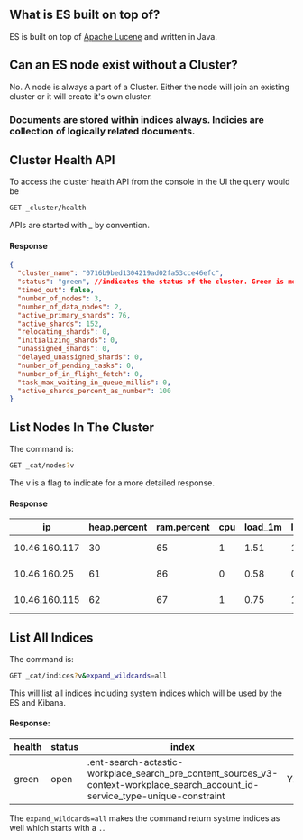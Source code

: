 ## What is ES built on top of?
ES is built on top of [Apache Lucene](https://lucene.apache.org/) and written in Java.

## Can an ES node exist without a Cluster?
No. A node is always a part of a Cluster. Either the node will join an existing cluster or it will create it's own cluster.

### Documents are stored within indices always. Indicies are collection of logically related documents.

## Cluster Health API
To access the cluster health API from the console in the UI the query would be
```bash
GET _cluster/health
```
APIs are started with _ by convention.
#### Response
```json
{
  "cluster_name": "0716b9bed1304219ad02fa53cce46efc",
  "status": "green", //indicates the status of the cluster. Green is means cluster is healthy.
  "timed_out": false,
  "number_of_nodes": 3,
  "number_of_data_nodes": 2,
  "active_primary_shards": 76,
  "active_shards": 152,
  "relocating_shards": 0,
  "initializing_shards": 0,
  "unassigned_shards": 0,
  "delayed_unassigned_shards": 0,
  "number_of_pending_tasks": 0,
  "number_of_in_flight_fetch": 0,
  "task_max_waiting_in_queue_millis": 0,
  "active_shards_percent_as_number": 100
}
```
## List Nodes In The Cluster
The command is:
```bash
GET _cat/nodes?v
```
The v is a flag to indicate for a more detailed response.
#### Response
| ip | heap.percent | ram.percent | cpu | load_1m | load_5m | load_15m | node.role | master | name |
| -- | ------------ | ----------- | --- | ------- | ------- | -------- | --------- | ------ | ---- |
| 10.46.160.117 | 30 | 65 | 1 | 1.51 | 1.83 | 1.74 | himrst | - | instance-0000000000 |
| 10.46.160.25 | 61 | 86 | 0 | 0.58 | 0.58 | 0.54 | mv | - | tiebreaker-0000000002 |
| 10.46.160.115 | 62 | 67 | 1 | 0.75 | 1.19 | 1.18 | himrst | * | instance-0000000001 |

## List All Indices
The command is:
```bash
GET _cat/indices?v&expand_wildcards=all
```
This will list all indices including system indices which will be used by the ES and Kibana.
#### Response:
| health | status | index | pri | rep | docs.count | docs.deleted | store.size | pri.store.size |
| ------ | ------ | ----- | --- | --- | ---------- | ------------ | ---------- | -------------- |
| green | open | .ent-search-actastic-workplace_search_pre_content_sources_v3-context-workplace_search_account_id-service_type-unique-constraint | Yx6RmkETTkazVt3bLpdZNg | 1 | 1 | 0 | 0 | 450b | 225b |
The `expand_wildcards=all` makes the command return systme indices as well which starts with a `.`.
